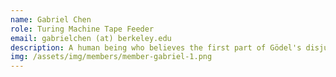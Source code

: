 ```yaml
---
name: Gabriel Chen
role: Turing Machine Tape Feeder
email: gabrielchen (at) berkeley.edu
description: A human being who believes the first part of Gödel's disjunction. A wonderer of life who carries her laptop for LaTeX.
img: /assets/img/members/member-gabriel-1.png
---
```

